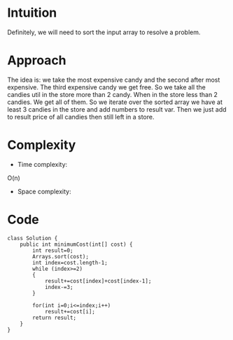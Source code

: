 # Intuition
<!-- Describe your first thoughts on how to solve this problem. -->
Definitely, we will need to sort the input array to resolve a problem.
# Approach
<!-- Describe your approach to solving the problem. -->
The idea is: we take the most expensive candy and the second after most expensive. The third expensive candy we get free. So we take all the candies util in the store more than 2 candy. When in the store less than 2 candies. We get all of them. So we iterate over the sorted array we have at least 3 candies in the store and add numbers to result var. Then we just add to result price of all candies then still left in a store.
# Complexity
- Time complexity:
<!-- Add your time complexity here, e.g. $$O(n)$$ -->
O(n)
- Space complexity:
<!-- Add your space complexity here, e.g. $$O(n)$$ -->

# Code
```
class Solution {
    public int minimumCost(int[] cost) {
        int result=0;
        Arrays.sort(cost);
        int index=cost.length-1;
        while (index>=2)
        {
            result+=cost[index]+cost[index-1];
            index-=3;
        }

        for(int i=0;i<=index;i++)
            result+=cost[i];
        return result;
    }
}
```
